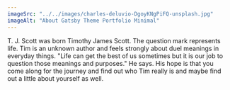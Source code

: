 ```yaml
---
imageSrc: "../../images/charles-deluvio-DgoyKNgPiFQ-unsplash.jpg"
imageAlt: "About Gatsby Theme Portfolio Minimal"
---
```


T. J. Scott was born Timothy James Scott. The question mark represents life. Tim is an unknown author and feels strongly about duel meanings in everyday things. "Life can get the best of us sometimes but it is our job to question those meanings and purposes." He says. His hope is that you come along for the journey and find out who Tim really is and maybe find out a little about yourself as well. 